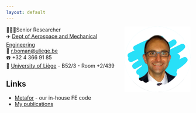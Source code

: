 ```yaml
---
layout: default
---
```


<img src="romain_boman.png" alt="Me" style="float:right;height:180px;" />

👨🏼‍🔬Senior Researcher <br />
✈️ [Dept of Aerospace and Mechanical Engineering](http://www.am.uliege.be/) <br />
📧 <r.boman@uliege.be> <br />
☎️ +32 4 366 91 85 <br />
🏢 [University of Liège](https://www.uliege.be/) - B52/3 - Room +2/439 <br />

<!--
## Keywords

[Metafor](metafor), 
Finite Element Method, 
Numerical Simulation, 
Large Deformations,
Solid Mechanics, 
Arbitrary Lagrangian Eulerian Formalism (ALE), 
Contact, 
Friction, 
Lubrication, 
Iterative Solvers, 
Metal Forming,
Cold rolling, 
Roll forming, 
Roll levelling, 
Deep Drawing, 
Meshers, 
Scientific Visualisation, 
VTK, 
Qt, 
Object-Oriented Programming, 
C++, 
Python, 
Refactoring.
-->

## Links
* [Metafor](metafor) - our in-house FE code
* [My publications](https://orbi.uliege.be/simple-search?query=%28%28uid%3Au180139%29%29&amp;title=+&amp;sort_by0=1&amp;order0=DESC&amp;sort_by1=3&amp;order1=ASC&amp;sort_by2=2&amp;order2=ASC)

<!--
* Follow Metafor in [Social Networks](https://www.facebook.com/metafor.ulg/)!
* [Other Links](links)
* [Jekyll](jekyll)
* [Blog](blog)
* [Playground](playground)


## Teaching
* [math0024](class_math0024)
* [math0471](class_math0471)
* [math0471 bis](math0471)
* meca0464
* FYP
-->
